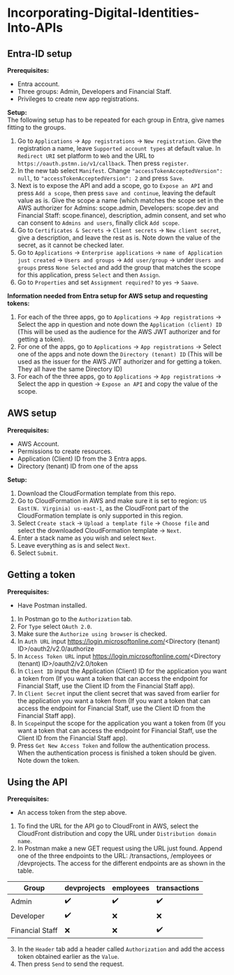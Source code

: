 # Incorporating-Digital-Identities-Into-APIs

## Entra-ID setup
**Prerequisites:**
- Entra account.
- Three groups: Admin, Developers and Financial Staff.
- Privileges to create new app registrations. 

**Setup:** \
The following setup has to be repeated for each group in Entra, give names fitting to the groups.
1. Go to `Applications` -> `App registrations` -> `New registration`. Give the registration a name, leave `Supported account types` at default value. In `Redirect URI` set platform to `Web` and the URL to `https://oauth.pstmn.io/v1/callback`. Then press `register`.
2. In the new tab select `Manifest`. Change `"accessTokenAcceptedVersion": null`, to `"accessTokenAcceptedVersion": 2` and press `Save`.
4. Next is to expose the API and add a scope, go to `Expose an API` and press `Add a scope`, then press `save and continue`, leaving the default value as is. Give the scope a name (which matches the scope set in the AWS authorizer for Admins: scope.admin, Developers: scope.dev and Financial Staff: scope.finance), description, admin consent, and set who can consent to `Admins and users`, finally click `Add scope`.
6. Go to `Certificates & Secrets` -> `Client secrets` -> `New client secret`, give a description, and leave the rest as is. Note down the value of the secret, as it cannot be checked later.
7. Go to `Applications` -> `Enterprise applications` -> `name of Application just created` -> `Users and groups` -> `Add user/group` -> under `Users and groups` press `None Selected` and add the group that matches the scope for this application, press `Select` and then `Assign`.
8. Go to `Properties` and set `Assignment required?` to `yes` -> `Saave`.

**Information needed from Entra setup for AWS setup and requesting tokens:**
1. For each of the three apps, go to `Applications` -> `App registrations` -> Select the app in question and note down the `Application (client) ID` (This will be used as the audience for the AWS JWT authorizer and for getting a token).
2. For one of the apps, go to `Applications` -> `App registrations` -> Select one of the apps and note down the  `Directory (tenant) ID` (This will be used as the issuer for the AWS JWT authorizer and for getting a token. They all have the same Directory ID)
3. For each of the three apps, go to `Applications` -> `App registrations` -> Select the app in question -> `Expose an API` and copy the value of the scope.

## AWS setup
**Prerequisites:**
-  AWS Account.
-  Permissions to create resources.
-  Application (Client) ID from the 3 Entra apps.
-  Directory (tenant) ID from one of the apss

**Setup:**
1. Download the CloudFormation template from this repo.
3. Go to CloudFormation in AWS and make sure it is set to  region: `US East(N. Virginia) us-east-1`, as the CloudFront part of the CloudFormation template is only supported in this region.
4. Select `Create stack` -> `Upload a template file` -> `Choose file` and select the downloaded CloudFormation template -> `Next`.
5. Enter a stack name as you wish and select `Next`.
6. Leave everything as is and select `Next`.
7. Select `Submit`.

## Getting a token
**Prerequisites:**
- Have Postman installed.

1. In Postman go to the `Authorization` tab.
2. For `Type` select `OAuth 2.0`.
3. Make sure the `Authorize using browser` is checked.
4. In `Auth URL` input https://login.microsoftonline.com/<Directory (tenant) ID>/oauth2/v2.0/authorize
5. In `Access Token URL` input https://login.microsoftonline.com/<Directory (tenant) ID>/oauth2/v2.0/token
6. In `Client ID` input the Application (Client) ID for the application you want a token from (If you want a token that can access the endpoint for Financial Staff, use the Client ID from the Financial Staff app).
7. In `Client Secret` input the client secret that was saved from earlier for the application you want a token from (If you want a token that can access the endpoint for Financial Staff, use the Client ID from the Financial Staff app).
8. In `Scope`input the scope for the application you want a token from (If you want a token that can access the endpoint for Financial Staff, use the Client ID from the Financial Staff app).
9. Press `Get New Access Token` and follow the authentication process. When the authentication process is finished a token should be given. Note down the token.

## Using the API
**Prerequisites:**
- An access token from the step above.

1. To find the URL for the API go to CloudFront in AWS, select the CloudFront distribution and copy the URL under `Distribution domain name`.
2. In Postman make a new GET request using the URL just found. Append one of the three endpoints to the URL: /transactions, /employees or /devprojects. The access for the different endpoints are as shown in the table.

| Group            | devprojects         | employees           | transactions        |
|------------------|---------------------|---------------------|---------------------|
| Admin            | :heavy_check_mark:  | :heavy_check_mark:  | :heavy_check_mark:  |
| Developer        | :heavy_check_mark:  | :x:                 | :x:                 |
| Financial Staff  | :x:                 | :x:                 | :heavy_check_mark:  |

3.  In the `Header` tab add a header called `Authorization` and add the access token obtained earlier as the `Value`.
4.  Then press `Send` to send the request.
